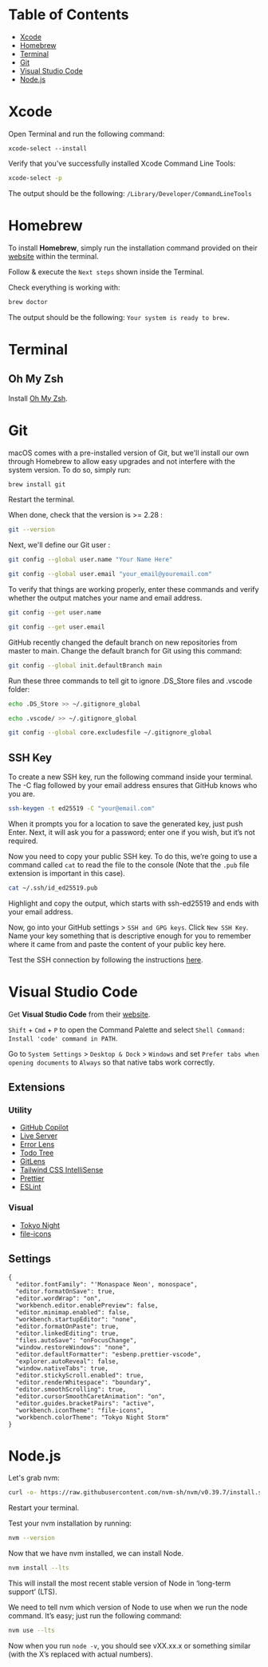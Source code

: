 # Table of Contents

- [Xcode](#xcode)
- [Homebrew](#homebrew)
- [Terminal](#terminal)
- [Git](#git)
- [Visual Studio Code](#visual-studio-code)
- [Node.js](#nodejs)

# Xcode

Open Terminal and run the following command:

```
xcode-select --install
```

Verify that you've successfully installed Xcode Command Line Tools:

```sh
xcode-select -p
```

The output should be the following: `/Library/Developer/CommandLineTools`

# Homebrew

To install **Homebrew**, simply run the installation command provided on their [website](https://brew.sh/) within the terminal.

Follow & execute the `Next steps` shown inside the Terminal.

Check everything is working with:

```sh
brew doctor
```

The output should be the following: `Your system is ready to brew.`

# Terminal

## Oh My Zsh

Install [Oh My Zsh](https://ohmyz.sh/#install).

# Git

macOS comes with a pre-installed version of Git, but we'll install our own through Homebrew to allow easy upgrades and not interfere with the system version. To do so, simply run:

```sh
brew install git
```

Restart the terminal.

When done, check that the version is >= 2.28 :

```sh
git --version
```

Next, we'll define our Git user :

```sh
git config --global user.name "Your Name Here"
```

```sh
git config --global user.email "your_email@youremail.com"
```

To verify that things are working properly, enter these commands and verify whether the output matches your name and email address.

```sh
git config --get user.name
```

```sh
git config --get user.email
```

GitHub recently changed the default branch on new repositories from master to main. Change the default branch for Git using this command:

```sh
git config --global init.defaultBranch main
```

Run these three commands to tell git to ignore .DS_Store files and .vscode folder:

```sh
echo .DS_Store >> ~/.gitignore_global
```

```sh
echo .vscode/ >> ~/.gitignore_global
```

```sh
git config --global core.excludesfile ~/.gitignore_global
```

## SSH Key

To create a new SSH key, run the following command inside your terminal. The -C flag followed by your email address ensures that GitHub knows who you are.

```sh
ssh-keygen -t ed25519 -C "your@email.com"
```

When it prompts you for a location to save the generated key, just push Enter.
Next, it will ask you for a password; enter one if you wish, but it’s not required.

Now you need to copy your public SSH key. To do this, we’re going to use a command called `cat` to read the file to the console (Note that the `.pub` file extension is important in this case).

```sh
cat ~/.ssh/id_ed25519.pub
```

Highlight and copy the output, which starts with ssh-ed25519 and ends with your email address.

Now, go into your GitHub settings > `SSH and GPG keys`. Click `New SSH Key`. Name your key something that is descriptive enough for you to remember where it came from and paste the content of your public key here.

Test the SSH connection by following the instructions [here](https://docs.github.com/en/authentication/connecting-to-github-with-ssh/testing-your-ssh-connection).

# Visual Studio Code

Get **Visual Studio Code** from their [website](https://code.visualstudio.com/).

`Shift` + `Cmd` + `P` to open the Command Palette and select `Shell Command: Install 'code' command in PATH`.

Go to `System Settings` > `Desktop & Dock` > `Windows` and set `Prefer tabs when opening documents` to `Always` so that native tabs work correctly.

## Extensions

### Utility

- [GitHub Copilot](https://marketplace.visualstudio.com/items?itemName=GitHub.copilot)
- [Live Server](https://marketplace.visualstudio.com/items?itemName=ritwickdey.LiveServer)
- [Error Lens](https://marketplace.visualstudio.com/items?itemName=usernamehw.errorlens)
- [Todo Tree](https://marketplace.visualstudio.com/items?itemName=Gruntfuggly.todo-tree)
- [GitLens](https://marketplace.visualstudio.com/items?itemName=eamodio.gitlens)
- [Tailwind CSS IntelliSense](https://marketplace.visualstudio.com/items?itemName=bradlc.vscode-tailwindcss)
- [Prettier](https://marketplace.visualstudio.com/items?itemName=esbenp.prettier-vscode)
- [ESLint](https://marketplace.visualstudio.com/items?itemName=dbaeumer.vscode-eslint)

### Visual

- [Tokyo Night](https://marketplace.visualstudio.com/items?itemName=enkia.tokyo-night)
- [file-icons](https://marketplace.visualstudio.com/items?itemName=file-icons.file-icons)

## Settings

```
{
  "editor.fontFamily": "'Monaspace Neon', monospace",
  "editor.formatOnSave": true,
  "editor.wordWrap": "on",
  "workbench.editor.enablePreview": false,
  "editor.minimap.enabled": false,
  "workbench.startupEditor": "none",
  "editor.formatOnPaste": true,
  "editor.linkedEditing": true,
  "files.autoSave": "onFocusChange",
  "window.restoreWindows": "none",
  "editor.defaultFormatter": "esbenp.prettier-vscode",
  "explorer.autoReveal": false,
  "window.nativeTabs": true,
  "editor.stickyScroll.enabled": true,
  "editor.renderWhitespace": "boundary",
  "editor.smoothScrolling": true,
  "editor.cursorSmoothCaretAnimation": "on",
  "editor.guides.bracketPairs": "active",
  "workbench.iconTheme": "file-icons",
  "workbench.colorTheme": "Tokyo Night Storm"
}
```

# Node.js

Let's grab nvm:

```sh
curl -o- https://raw.githubusercontent.com/nvm-sh/nvm/v0.39.7/install.sh | bash
```

Restart your terminal.

Test your nvm installation by running:

```sh
nvm --version
```

Now that we have nvm installed, we can install Node.

```sh
nvm install --lts
```

This will install the most recent stable version of Node in ‘long-term support’ (LTS).

We need to tell nvm which version of Node to use when we run the node command. It’s easy; just run the following command:

```sh
nvm use --lts
```

Now when you run `node -v`, you should see vXX.xx.x or something similar (with the X’s replaced with actual numbers).
